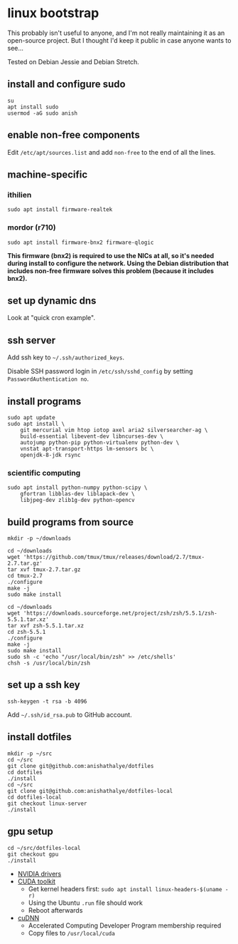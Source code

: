 # linux bootstrap

This probably isn't useful to anyone, and I'm not really maintaining it as an
open-source project. But I thought I'd keep it public in case anyone wants to
see...

Tested on Debian Jessie and Debian Stretch.

## install and configure sudo

```
su
apt install sudo
usermod -aG sudo anish
```

## enable non-free components

Edit `/etc/apt/sources.list` and add `non-free` to the end of all the lines.

## machine-specific

### ithilien

```
sudo apt install firmware-realtek
```

### mordor (r710)

```
sudo apt install firmware-bnx2 firmware-qlogic
```

**This firmware (bnx2) is required to use the NICs at all, so it's needed
during install to configure the network. Using the Debian distribution that
includes non-free firmware solves this problem (because it includes bnx2).**

## set up dynamic dns

Look at "quick cron example".

## ssh server

Add ssh key to `~/.ssh/authorized_keys`.

Disable SSH password login in `/etc/ssh/sshd_config` by setting
`PasswordAuthentication no`.

## install programs

```
sudo apt update
sudo apt install \
    git mercurial vim htop iotop axel aria2 silversearcher-ag \
    build-essential libevent-dev libncurses-dev \
    autojump python-pip python-virtualenv python-dev \
    vnstat apt-transport-https lm-sensors bc \
    openjdk-8-jdk rsync
```

### scientific computing

```
sudo apt install python-numpy python-scipy \
    gfortran libblas-dev liblapack-dev \
    libjpeg-dev zlib1g-dev python-opencv
```

## build programs from source

```
mkdir -p ~/downloads

cd ~/downloads
wget 'https://github.com/tmux/tmux/releases/download/2.7/tmux-2.7.tar.gz'
tar xvf tmux-2.7.tar.gz
cd tmux-2.7
./configure
make -j
sudo make install

cd ~/downloads
wget 'https://downloads.sourceforge.net/project/zsh/zsh/5.5.1/zsh-5.5.1.tar.xz'
tar xvf zsh-5.5.1.tar.xz
cd zsh-5.5.1
./configure
make -j
sudo make install
sudo sh -c 'echo "/usr/local/bin/zsh" >> /etc/shells'
chsh -s /usr/local/bin/zsh
```

## set up a ssh key

```
ssh-keygen -t rsa -b 4096
```

Add `~/.ssh/id_rsa.pub` to GitHub account.

## install dotfiles

```
mkdir -p ~/src
cd ~/src
git clone git@github.com:anishathalye/dotfiles
cd dotfiles
./install
cd ~/src
git clone git@github.com:anishathalye/dotfiles-local
cd dotfiles-local
git checkout linux-server
./install
```

## gpu setup

```
cd ~/src/dotfiles-local
git checkout gpu
./install
```

* [NVIDIA drivers](http://www.nvidia.com/object/unix.html)
* [CUDA toolkit](https://developer.nvidia.com/cuda-downloads)
    * Get kernel headers first: `sudo apt install linux-headers-$(uname -r)`
    * Using the Ubuntu `.run` file should work
    * Reboot afterwards
* [cuDNN](https://developer.nvidia.com/rdp/cudnn-download)
    * Accelerated Computing Developer Program membership required
    * Copy files to `/usr/local/cuda`
